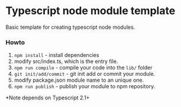 Typescript node module template
===============================

Basic template for creating typescript node modules.

### Howto

1. `npm install` - install dependencies
2. modify src/index.ts, which is the entry file.
3. `npm run compile` - compile your code into the `lib/` folder
4. `git init/add/commit` - git init add or commit your module.
4.  modify package.json module name to an unique one.
5. `npm run publish` - publish your module to npm repository.

*Note depends on Typescript 2.1+
